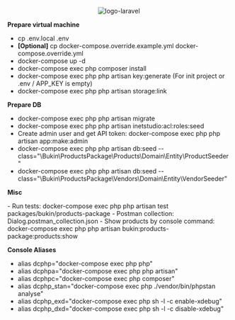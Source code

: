 <p align="center"><img src="https://laravel.com/assets/img/components/logo-laravel.svg" alt="logo-laravel"></p>

<p><strong>Prepare virtual machine</strong></p>

- cp .env.local .env
- <strong>[Optional]</strong> cp docker-compose.override.example.yml docker-compose.override.yml
- docker-compose up -d
- docker-compose exec php composer install
- docker-compose exec php php artisan key:generate (For init project or .env / APP_KEY is empty)
- docker-compose exec php php artisan storage:link

<p><strong>Prepare DB</strong></p>

- docker-compose exec php php artisan migrate
- docker-compose exec php php artisan inetstudio:acl:roles:seed
- Create admin user and get API token: docker-compose exec php php artisan app:make:admin
- docker-compose exec php php artisan db:seed --class="\Bukin\ProductsPackage\Products\Domain\Entity\ProductSeeder"
- docker-compose exec php php artisan db:seed --class="\Bukin\ProductsPackage\Vendors\Domain\Entity\VendorSeeder"

<p><strong>Misc</strong></p>
- Run tests: docker-compose exec php php artisan test packages/bukin/products-package
- Postman collection: Dialog.postman_collection.json
- Show products by console command: docker-compose exec php php artisan bukin:products-package:products:show

<p><strong>Console Aliases</strong></p>

- alias dcphp="docker-compose exec php php"
- alias dcphpa="docker-compose exec php php artisan"
- alias dcphpc="docker-compose exec php composer"
- alias dcphp_stan="docker-compose exec php ./vendor/bin/phpstan analyse"
- alias dcphp_exd="docker-compose exec php sh -l -c enable-xdebug"
- alias dcphp_dxd="docker-compose exec php sh -l -c disable-xdebug"
